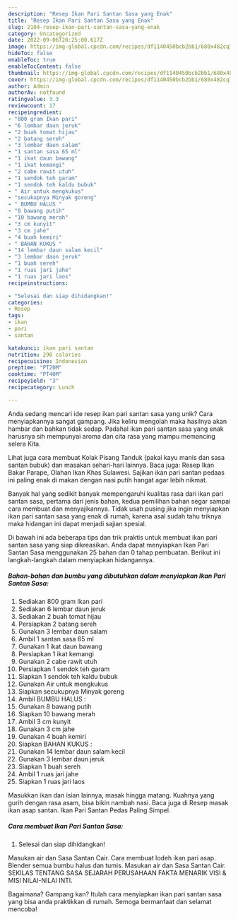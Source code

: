 ```yaml
---
description: "Resep Ikan Pari Santan Sasa yang Enak"
title: "Resep Ikan Pari Santan Sasa yang Enak"
slug: 2184-resep-ikan-pari-santan-sasa-yang-enak
category: Uncategorized
date: 2022-09-06T20:25:00.617Z
image: https://img-global.cpcdn.com/recipes/df1140450bcb2bb1/680x482cq70/ikan-pari-santan-sasa-foto-resep-utama.jpg
hideToc: false
enableToc: true
enableTocContent: false
thumbnail: https://img-global.cpcdn.com/recipes/df1140450bcb2bb1/680x482cq70/ikan-pari-santan-sasa-foto-resep-utama.jpg
cover: https://img-global.cpcdn.com/recipes/df1140450bcb2bb1/680x482cq70/ikan-pari-santan-sasa-foto-resep-utama.jpg
author: Admin
authorAv: notfound
ratingvalue: 3.3
reviewcount: 17
recipeingredient:
- "800 gram Ikan pari"
- "6 lembar daun jeruk"
- "2 buah tomat hijau"
- "2 batang sereh"
- "3 lembar daun salam"
- "1 santan sasa 65 ml"
- "1 ikat daun bawang"
- "1 ikat kemangi"
- "2 cabe rawit utuh"
- "1 sendok teh garam"
- "1 sendok teh kaldu bubuk"
- " Air untuk mengkukus"
- "secukupnya Minyak goreng"
- " BUMBU HALUS "
- "8 bawang putih"
- "10 bawang merah"
- "3 cm kunyit"
- "3 cm jahe"
- "4 buah kemiri"
- " BAHAN KUKUS "
- "14 lembar daun salam kecil"
- "3 lembar daun jeruk"
- "1 buah sereh"
- "1 ruas jari jahe"
- "1 ruas jari laos"
recipeinstructions:

- "Selesai dan siap dihidangkan!"
categories:
- Resep
tags:
- ikan
- pari
- santan

katakunci: ikan pari santan 
nutrition: 290 calories
recipecuisine: Indonesian
preptime: "PT20M"
cooktime: "PT40M"
recipeyield: "3"
recipecategory: Lunch

---
```





Anda sedang mencari ide resep ikan pari santan sasa yang unik? Cara menyiapkannya sangat gampang. Jika keliru mengolah maka hasilnya akan hambar dan bahkan tidak sedap. Padahal ikan pari santan sasa yang enak harusnya sih mempunyai aroma dan cita rasa yang mampu memancing selera Kita.





Lihat juga cara membuat Kolak Pisang Tanduk (pakai kayu manis dan sasa santan bubuk) dan masakan sehari-hari lainnya. Baca juga: Resep Ikan Bakar Parape, Olahan Ikan Khas Sulawesi. Sajikan ikan pari santan pedaas ini paling enak di makan dengan nasi putih hangat agar lebih nikmat.

Banyak hal yang sedikit banyak mempengaruhi kualitas rasa dari ikan pari santan sasa, pertama dari jenis bahan, kedua pemilihan bahan segar sampai cara membuat dan menyajikannya. Tidak usah pusing jika ingin menyiapkan ikan pari santan sasa yang enak di rumah, karena asal sudah tahu triknya maka hidangan ini dapat menjadi sajian spesial.






Di bawah ini ada beberapa tips dan trik praktis untuk membuat ikan pari santan sasa yang siap dikreasikan. Anda dapat menyiapkan Ikan Pari Santan Sasa menggunakan 25 bahan dan 0 tahap pembuatan. Berikut ini langkah-langkah dalam menyiapkan hidangannya.

<!--inarticleads1-->

##### Bahan-bahan dan bumbu yang dibutuhkan dalam menyiapkan Ikan Pari Santan Sasa:

1. Sediakan 800 gram Ikan pari
1. Sediakan 6 lembar daun jeruk
1. Sediakan 2 buah tomat hijau
1. Persiapkan 2 batang sereh
1. Gunakan 3 lembar daun salam
1. Ambil 1 santan sasa 65 ml
1. Gunakan 1 ikat daun bawang
1. Persiapkan 1 ikat kemangi
1. Gunakan 2 cabe rawit utuh
1. Persiapkan 1 sendok teh garam
1. Siapkan 1 sendok teh kaldu bubuk
1. Gunakan  Air untuk mengkukus
1. Siapkan secukupnya Minyak goreng
1. Ambil  BUMBU HALUS :
1. Gunakan 8 bawang putih
1. Siapkan 10 bawang merah
1. Ambil 3 cm kunyit
1. Gunakan 3 cm jahe
1. Gunakan 4 buah kemiri
1. Siapkan  BAHAN KUKUS :
1. Gunakan 14 lembar daun salam kecil
1. Gunakan 3 lembar daun jeruk
1. Siapkan 1 buah sereh
1. Ambil 1 ruas jari jahe
1. Siapkan 1 ruas jari laos


Masukkan ikan dan isian lainnya, masak hingga matang. Kuahnya yang gurih dengan rasa asam, bisa bikin nambah nasi. Baca juga di Resep masak ikan asap santan. Ikan Pari Santan Pedas Paling Simpel. 

<!--inarticleads2-->

##### Cara membuat Ikan Pari Santan Sasa:


1. Selesai dan siap dihidangkan!

Masukan air dan Sasa Santan Cair. Cara membuat lodeh ikan pari asap. Blender semua bumbu halus dan tumis. Masukan air dan Sasa Santan Cair. SEKILAS TENTANG SASA SEJARAH PERUSAHAAN FAKTA MENARIK VISI &amp; MISI NILAI-NILAI INTI. 

Bagaimana? Gampang kan? Itulah cara menyiapkan ikan pari santan sasa yang bisa anda praktikkan di rumah. Semoga bermanfaat dan selamat mencoba!

